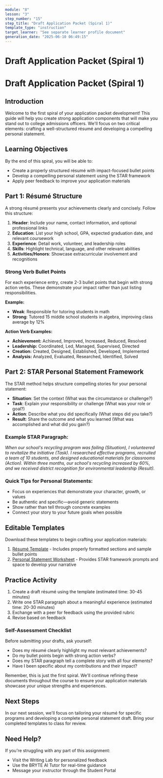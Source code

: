 ```yaml
---
module: "8"
lesson: "3"
step_number: "15"
step_title: "Draft Application Packet (Spiral 1)"
template_type: "instruction"
target_learner: "See separate learner profile document"
generation_date: "2025-06-10 06:49:15"
---
```


# Draft Application Packet (Spiral 1)

# Draft Application Packet (Spiral 1)

## Introduction
Welcome to the first spiral of your application packet development! This guide will help you create strong application components that will make you stand out to college admissions officers. We'll focus on two critical elements: crafting a well-structured résumé and developing a compelling personal statement.

## Learning Objectives
By the end of this spiral, you will be able to:
- Create a properly structured résumé with impact-focused bullet points
- Develop a compelling personal statement using the STAR framework
- Apply peer feedback to improve your application materials

## Part 1: Résumé Structure

A strong résumé presents your achievements clearly and concisely. Follow this structure:

1. **Header**: Include your name, contact information, and optional professional links
2. **Education**: List your high school, GPA, expected graduation date, and relevant coursework
3. **Experience**: Detail work, volunteer, and leadership roles
4. **Skills**: Highlight technical, language, and other relevant abilities
5. **Activities/Honors**: Showcase extracurricular involvement and recognitions

### Strong Verb Bullet Points

For each experience entry, create 2-3 bullet points that begin with strong action verbs. These demonstrate your impact rather than just listing responsibilities.

**Example:**
* **Weak**: Responsible for tutoring students in math
* **Strong**: Tutored 15 middle school students in algebra, improving class average by 12%

**Action Verb Examples:**
- **Achievement:** Achieved, Improved, Increased, Reduced, Resolved
- **Leadership:** Coordinated, Led, Managed, Supervised, Directed
- **Creation:** Created, Designed, Established, Developed, Implemented
- **Analysis:** Analyzed, Evaluated, Researched, Identified, Solved

## Part 2: STAR Personal Statement Framework

The STAR method helps structure compelling stories for your personal statement:

- **Situation**: Set the context (What was the circumstance or challenge?)
- **Task**: Explain your responsibility or challenge (What was your role or goal?)
- **Action**: Describe what you did specifically (What steps did you take?)
- **Result**: Share the outcome and what you learned (What was accomplished and what did you gain?)

### Example STAR Paragraph:
*When our school's recycling program was failing (Situation), I volunteered to revitalize the initiative (Task). I researched effective programs, recruited a team of 10 students, and designed educational materials for classrooms (Action). Within three months, our school's recycling increased by 60%, and we received district recognition for environmental leadership (Result).*

### Quick Tips for Personal Statements:
- Focus on experiences that demonstrate your character, growth, or values
- Be authentic and specific—avoid generic statements
- Show rather than tell through concrete examples
- Connect your story to your future goals when possible

## Editable Templates

Download these templates to begin crafting your application materials:

1. [Résumé Template](https://excelhs.org/resources/resume-template) - Includes properly formatted sections and sample bullet points
2. [Personal Statement Worksheet](https://excelhs.org/resources/personal-statement) - Provides STAR framework prompts and space to develop your narrative

## Practice Activity

1. Create a draft résumé using the template (estimated time: 30-45 minutes)
2. Write one STAR paragraph about a meaningful experience (estimated time: 20-30 minutes)
3. Exchange with a peer for feedback using the provided rubric
4. Revise based on feedback

### Self-Assessment Checklist
Before submitting your drafts, ask yourself:
- Does my résumé clearly highlight my most relevant achievements?
- Do my bullet points begin with strong action verbs?
- Does my STAR paragraph tell a complete story with all four elements?
- Have I been specific about my contributions and their impact?

Remember, this is just the first spiral. We'll continue refining these documents throughout the course to ensure your application materials showcase your unique strengths and experiences.

## Next Steps

In our next session, we'll focus on tailoring your résumé for specific programs and developing a complete personal statement draft. Bring your completed templates to class for review.

## Need Help?
If you're struggling with any part of this assignment:
- Visit the Writing Lab for personalized feedback
- Use the BRYTE AI Tutor for real-time guidance
- Message your instructor through the Student Portal